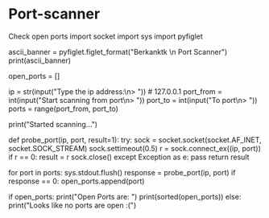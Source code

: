 

















# Port-scanner
Check open ports
import socket
import sys
import pyfiglet 

ascii_banner = pyfiglet.figlet_format("Berkanktk \n Port Scanner")
print(ascii_banner)

open_ports = []

ip = str(input("Type the ip address:\n> "))  # 127.0.0.1
port_from = int(input("Start scanning from port\n> "))
port_to = int(input("To port\n> "))
ports = range(port_from, port_to)

print("Started scanning...")


def probe_port(ip, port, result=1):
    try:
        sock = socket.socket(socket.AF_INET, socket.SOCK_STREAM)
        sock.settimeout(0.5)
        r = sock.connect_ex((ip, port))
        if r == 0:
            result = r
        sock.close()
    except Exception as e:
        pass
    return result


for port in ports:
    sys.stdout.flush()
    response = probe_port(ip, port)
    if response == 0:
        open_ports.append(port)

if open_ports:
    print("Open Ports are: ")
    print(sorted(open_ports))
else:
    print("Looks like no ports are open :(")
